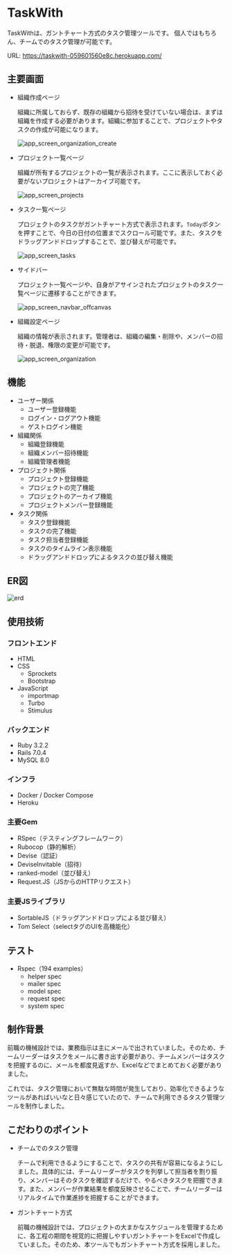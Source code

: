 # TaskWith
TaskWithは、ガントチャート方式のタスク管理ツールです。
個人ではもちろん、チームでのタスク管理が可能です。

URL: https://taskwith-059601560e8c.herokuapp.com/

## 主要画面
- 組織作成ページ

  組織に所属しておらず、既存の組織から招待を受けていない場合は、まずは組織を作成する必要があります。組織に参加することで、プロジェクトやタスクの作成が可能になります。

  ![app_screen_organization_create](https://github.com/musashi-634/taskwith/assets/115614313/473115d9-eb04-446d-ba29-dc11981f6f36)

- プロジェクト一覧ページ

  組織が所有するプロジェクトの一覧が表示されます。ここに表示しておく必要がないプロジェクトはアーカイブ可能です。

  ![app_screen_projects](https://github.com/musashi-634/taskwith/assets/115614313/766949e5-7ad8-46c8-8d8d-21d8aa07da70)

- タスク一覧ページ

  プロジェクトのタスクがガントチャート方式で表示されます。`Today`ボタンを押すことで、今日の日付の位置までスクロール可能です。また、タスクをドラッグアンドドロップすることで、並び替えが可能です。

  ![app_screen_tasks](https://github.com/musashi-634/taskwith/assets/115614313/fd070ce8-a37c-411c-9214-bb007ca0c74f)

- サイドバー

  プロジェクト一覧ページや、自身がアサインされたプロジェクトのタスク一覧ページに遷移することができます。

  ![app_screen_navbar_offcanvas](https://github.com/musashi-634/taskwith/assets/115614313/da0db410-78be-4809-b818-99bb094c5996)

- 組織設定ページ

  組織の情報が表示されます。管理者は、組織の編集・削除や、メンバーの招待・脱退、権限の変更が可能です。

  ![app_screen_organization](https://github.com/musashi-634/taskwith/assets/115614313/4c4d10bd-a9ba-4c70-bbdf-4c738eb96984)

## 機能
- ユーザー関係
  - ユーザー登録機能
  - ログイン・ログアウト機能
  - ゲストログイン機能
- 組織関係
  - 組織登録機能
  - 組織メンバー招待機能
  - 組織管理者機能
- プロジェクト関係
  - プロジェクト登録機能
  - プロジェクトの完了機能
  - プロジェクトのアーカイブ機能
  - プロジェクトメンバー登録機能
- タスク関係
  - タスク登録機能
  - タスクの完了機能
  - タスク担当者登録機能
  - タスクのタイムライン表示機能
  - ドラッグアンドドロップによるタスクの並び替え機能

## ER図
![erd](https://github.com/musashi-634/taskwith/assets/115614313/cb9e6acd-8457-42ca-b0a8-9291ca60b839)

## 使用技術
### フロントエンド
- HTML
- CSS
  - Sprockets
  - Bootstrap
- JavaScript
  - importmap
  - Turbo
  - Stimulus

### バックエンド
- Ruby 3.2.2
- Rails 7.0.4
- MySQL 8.0

### インフラ
- Docker / Docker Compose
- Heroku

### 主要Gem
  - RSpec（テスティングフレームワーク）
  - Rubocop（静的解析）
  - Devise（認証）
  - DeviseInvitable（招待）
  - ranked-model（並び替え）
  - Request.JS（JSからのHTTPリクエスト）

### 主要JSライブラリ
  - SortableJS（ドラッグアンドドロップによる並び替え）
  - Tom Select（selectタグのUIを高機能化）

## テスト
- Rspec（194 examples）
  - helper spec
  - mailer spec
  - model spec
  - request spec
  - system spec

## 制作背景
前職の機械設計では、業務指示は主にメールで出されていました。そのため、チームリーダーはタスクをメールに書き出す必要があり、チームメンバーはタスクを把握するのに、メールを都度見返すか、Excelなどでまとめておく必要がありました。

これでは、タスク管理において無駄な時間が発生しており、効率化できるようなツールがあればいいなと日々感じていたので、チームで利用できるタスク管理ツールを制作しました。

## こだわりのポイント
- チームでのタスク管理

  チームで利用できるようにすることで、タスクの共有が容易になるようにしました。具体的には、チームリーダーがタスクを列挙して担当者を割り振り、メンバーはそのタスクを確認するだけで、やるべきタスクを把握できます。また、メンバーが作業結果を都度反映させることで、チームリーダーはリアルタイムで作業進捗を把握することができます。

- ガントチャート方式

  前職の機械設計では、プロジェクトの大まかなスケジュールを管理するために、各工程の期間を視覚的に把握しやすいガントチャートをExcelで作成していました。そのため、本ツールでもガントチャート方式を採用しました。
